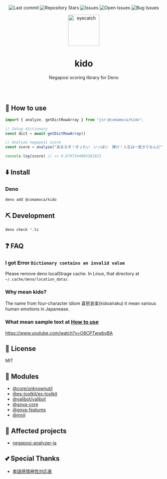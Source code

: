 <div align="center">

![Last commit](https://img.shields.io/github/last-commit/Comamoca/kido?style=flat-square)
![Repository Stars](https://img.shields.io/github/stars/Comamoca/kido?style=flat-square)
![Issues](https://img.shields.io/github/issues/Comamoca/kido?style=flat-square)
![Open Issues](https://img.shields.io/github/issues-raw/Comamoca/kido?style=flat-square)
![Bug Issues](https://img.shields.io/github/issues/Comamoca/kido/bug?style=flat-square)

<img src="https://emoji2svg.deno.dev/api/🦊" alt="eyecatch" height="100">

# kido

Negaposi scoring library for Deno

<br>
<br>

</div>

<div align="center">

</div>

## 🚀 How to use

```ts
import { analyze, getDictRowArray } from "jsr:@comamoca/kido";

// Setup dictionary
const dict = await getDictRowArray()

// Analyze negaposi score
const score = analyze("高まるぞ！ぜったい　いっぱい　輝け！人生は一度きりなんだ", dict)

console.log(score) // => 0.8797344005361823
```

## ⬇️ Install

### Deno

```sh
deno add @comamoca/kido
```

## ⛏️ Development

```sh
deno check *.ts
```

## ❓ FAQ

### I got Error `Dictionary contains an invalid value`

Please remove deno localStrage cache.
In Linux, that directory at `~/.cache/deno/location_data/`.

### Why mean kido?

The name from four-character idiom 喜怒哀楽(kidoairaku) it mean various human emotions in Japanease.

### What mean sample text at [How to use](#-how-to-use)

https://www.youtube.com/watch?v=O8CPTwwbvBA

## 📜 License

MIT

## 🧩 Modules

- [@core/unknownutil](https://jsr.io/@core/unknownutil)
- [@es-toolkit/es-toolkit](https://jsr.io/@es-toolkit/es-toolkit)
- [@valibot/valibot](https://jsr.io/@valibot/valibot)
- [@goya-core](https://www.npmjs.com/package/goya-core)
- [@goya-features](https://www.npmjs.com/package/goya-features)
- [@moji](https://www.npmjs.com/package/moji)

## 👏 Affected projects

- [negaposi-analyzer-ja](https://github.com/azu/negaposi-analyzer-ja)

## 💕 Special Thanks

- [単語感情極性対応表](http://www.lr.pi.titech.ac.jp/~takamura/pndic_ja.html)
